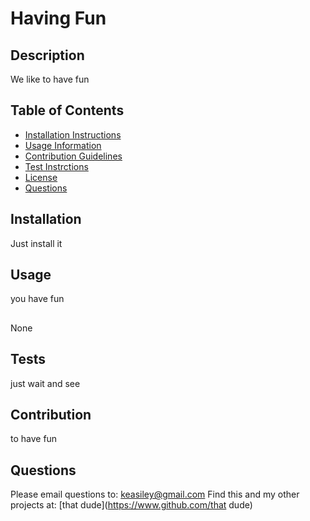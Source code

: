 
  # Having Fun

  ## Description 
  We like to have fun
  ## Table of Contents 
  - [Installation Instructions](#installation)
  - [Usage Information](#usage)
  - [Contribution Guidelines](#contributing)
  - [Test Instrctions](#tests)
  - [License](#license)
  - [Questions](#questions)
  
  ## Installation 
  Just install it
  ## Usage 
  you have fun
  ##
  None
  ## Tests 
  just wait and see
  ## Contribution 
  to have fun
  ## Questions 
  Please email questions to: keasiley@gmail.com
  Find this and my other projects at: [that dude](https://www.github.com/that dude)
  